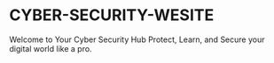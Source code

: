 # CYBER-SECURITY-WESITE
Welcome to Your Cyber Security Hub Protect, Learn, and Secure your digital world like a pro.
